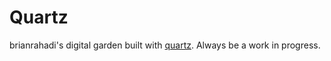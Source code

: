 # Quartz

brianrahadi's digital garden built with [quartz](https://quartz.jzhao.xyz/). Always be a work in progress.
